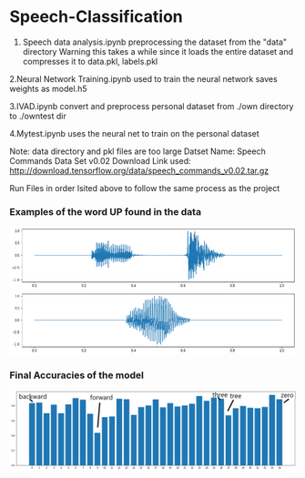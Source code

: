 # Speech-Classification
1. Speech data analysis.ipynb preprocessing the dataset from the "data" directory 
   Warning this takes a while since it loads the entire dataset and compresses it to data.pkl, labels.pkl

2.Neural Network Training.ipynb used to train the neural network saves weights as model.h5

3.IVAD.ipynb convert and preprocess personal dataset from ./own directory to ./owntest dir

4.Mytest.ipynb uses the neural net to train on the personal dataset

Note: data directory and pkl files are too large
Datset Name: Speech Commands Data Set v0.02
Download Link used: http://download.tensorflow.org/data/speech_commands_v0.02.tar.gz

Run Files in order lsited above to follow the same process as the project
### Examples of the word UP found in the data
![](up1.png)
![](up2.png)

### Final Accuracies of the model


![](accs.png)
